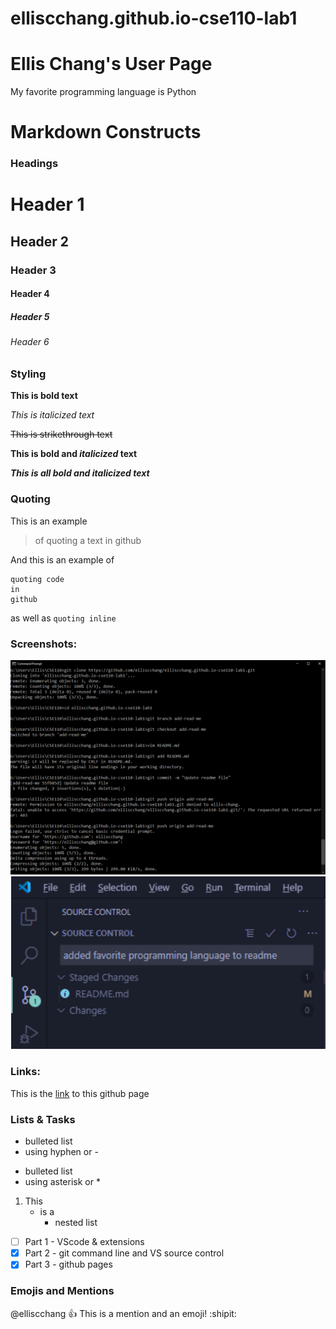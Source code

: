 # elliscchang.github.io-cse110-lab1
# Ellis Chang's User Page
My favorite programming language is Python

# Markdown Constructs

### Headings
# Header 1
## Header 2
### Header 3
#### Header 4
##### Header 5
###### Header 6

### Styling
**This is bold text**

*This is italicized text*

~~This is strikethrough text~~

**This is bold and _italicized_ text**

***This is all bold and italicized text***

### Quoting
This is an example
> of quoting a text in github

And this is an example of
```
quoting code 
in 
github
```
as well as ```quoting inline```

### Screenshots:
![Screenshot 1](https://github.com/elliscchang/elliscchang.github.io-cse110-lab1/blob/gh-pages/Capture2.PNG)
![Screenshot 2](https://github.com/elliscchang/elliscchang.github.io-cse110-lab1/blob/gh-pages/Capture3.PNG)

### Links:
This is the [link](https://elliscchang.github.io/elliscchang.github.io-cse110-lab1/) to this github page

### Lists & Tasks
- bulleted list 
- using hyphen or \-
* bulleted list
* using asterisk or \*

1. This
   - is a
     - nested list

- [ ] Part 1 - VScode & extensions
- [x] Part 2 - git command line and VS source control
- [x] Part 3 - github pages

### Emojis and Mentions
@elliscchang :+1: This is a mention and an emoji! :shipit:
